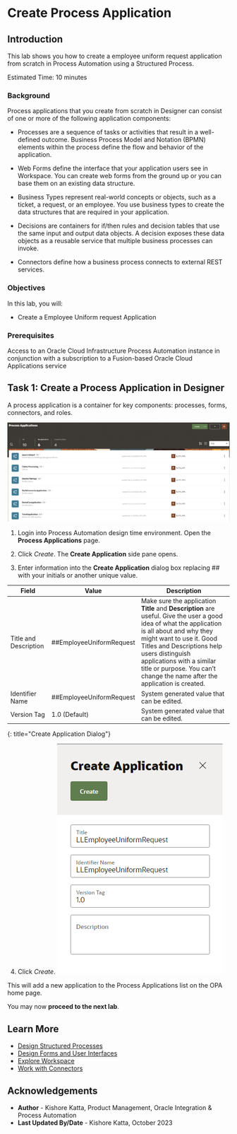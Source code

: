 # Create Process Application

## Introduction

This lab shows you how to create a  employee uniform request application from scratch in Process Automation using a Structured Process.

Estimated Time: 10 minutes

### Background

Process applications that you create from scratch in Designer can consist of one or more of the following application components:

-	Processes are a sequence of tasks or activities that result in a well-defined outcome. Business Process Model and Notation (BPMN) elements within the process define the flow and behavior of the application.

- Web Forms define the interface that your application users see in Workspace. You can create web forms from the ground up or you can base them on an existing data structure.

- Business Types represent real-world concepts or objects, such as a ticket, a request, or an employee. You use business types to create the data structures that are required in your application.

- Decisions are containers for if/then rules and decision tables that use the same input and output data objects. A decision exposes these data objects as a reusable service that multiple business processes can invoke.

- Connectors define how a business process connects to external REST services.

### Objectives

In this lab, you will:
* Create a Employee Uniform request Application

### Prerequisites

Access to an Oracle Cloud Infrastructure Process Automation instance in conjunction with a subscription to a Fusion-based Oracle Cloud Applications service

## Task 1: Create a Process Application in Designer

A process application is a container for key components: processes, forms, connectors, and roles.

![List process applications](images/list-process-applications.png)

1.	Login into Process Automation design time environment. Open the **Process Applications** page.

2.	Click *Create*. The **Create Application** side pane opens.

3.	Enter information into the **Create Application** dialog box replacing ## with your initials or another unique value.

| Field | Value |	Description	|
| --- | --- |	---	|
| Title and Description	 | ##EmployeeUniformRequest |	Make sure the application **Title** and **Description** are useful. Give the user a good idea of what the application is all about and why they might want to use it. Good Titles and Descriptions help users distinguish applications with a similar title or purpose. You can’t change the name after the application is created.|
| Identifier Name	 | ##EmployeeUniformRequest |	System generated value that can be edited. |
| Version Tag | 1.0 (Default) |	System generated value that can be edited.|
{: title="Create Application Dialog"}

4.	Click *Create*.
![Create Application](images/create-app-dialog.png)

This will add a new application to the Process Applications list on the OPA home page.

You may now **proceed to the next lab**.

## Learn More

* [Design Structured Processes](https://docs.oracle.com/en/cloud/paas/process-automation/user-process-automation/design-structured-processes.html)
* [Design Forms and User Interfaces](https://docs.oracle.com/en/cloud/paas/process-automation/user-process-automation/design-forms-and-user-interfaces.html)
* [Explore Workspace](https://docs.oracle.com/en/cloud/paas/process-automation/user-process-automation/explore-workspace.html)
*	[Work with Connectors](https://docs.oracle.com/en/cloud/paas/process-automation/user-process-automation/work-connectors.html)

## Acknowledgements
* **Author** - Kishore Katta, Product Management, Oracle Integration & Process Automation
* **Last Updated By/Date** - Kishore Katta, October 2023
